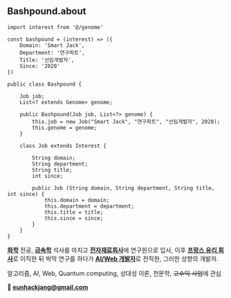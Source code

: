 ## Bashpound.about
<code-group>
<code-block title="JS">

```js{4}
import interest from '@/genome'

const bashpound = (interest) => ({
    Domain: 'Smart Jack',
    Department: '연구파트',
    Title: '선임개발자',
    Since: '2020'
})

```
</code-block>
<code-block title="Java">

```java{7}
public class Bashpound {

    Job job;
    List<? extends Genome> genome;

    public Bashpound(Job job, List<?> genome) {
        this.job = new Job("Smart Jack", "연구파트", "선임개발자", 2020);
        this.genome = genome;
    }

    class Job extends Interest {
        
        String domain;
        String department;
        String title;
        int since;

        public Job (String domain, String department, String title, int since) {
            this.domain = domain;
            this.department = department;
            this.title = title;
            this.since = since;
        }
    }
}
```
</code-block>
</code-group>


[**화학**](http://yonsei.ac.kr) 전공, [**금속학**](http://postech.ac.kr) 석사를 마치고 [**전자재료회사**](http://dongjin.com)에 연구원으로 입사, 이후 [**프랑스 유리 회사**](http://saint-gobain.com)로 이직한 뒤 박막 연구를 하다가 [**AI/Web 개발자**](http://smartjackwp.com)로 전직한, 그러한 성향의 개발자.

알고리즘, AI, Web, Quantum computing, 상대성 이론, 천문학, <del>고수익 사업</del>에 관심

**:email: eunhackjang@gmail.com**

<coder /> 